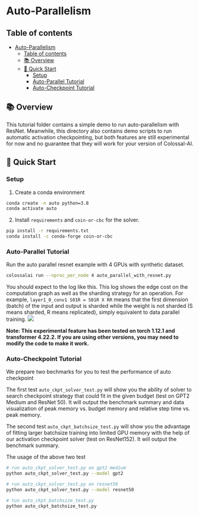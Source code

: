 # Auto-Parallelism

## Table of contents

- [Auto-Parallelism](#auto-parallelism)
  - [Table of contents](#table-of-contents)
  - [📚 Overview](#-overview)
  - [🚀 Quick Start](#-quick-start)
    - [Setup](#setup)
    - [Auto-Parallel Tutorial](#auto-parallel-tutorial)
    - [Auto-Checkpoint Tutorial](#auto-checkpoint-tutorial)


## 📚 Overview

This tutorial folder contains a simple demo to run auto-parallelism with ResNet. Meanwhile, this directory also contains demo scripts to run automatic activation checkpointing, but both features are still experimental for now and no guarantee that they will work for your version of Colossal-AI.

## 🚀 Quick Start

### Setup

1. Create a conda environment

```bash
conda create -n auto python=3.8
conda activate auto
```

2. Install `requirements` and `coin-or-cbc` for the solver.

```bash
pip install -r requirements.txt
conda install -c conda-forge coin-or-cbc
```


### Auto-Parallel Tutorial

Run the auto parallel resnet example with 4 GPUs with synthetic dataset.

```bash
colossalai run --nproc_per_node 4 auto_parallel_with_resnet.py
```

You should expect to the log like this. This log shows the edge cost on the computation graph as well as the sharding strategy for an operation. For example, `layer1_0_conv1 S01R = S01R X RR` means that the first dimension (batch) of the input and output is sharded while the weight is not sharded (S means sharded, R means replicated), simply equivalent to data parallel training.
![](https://raw.githubusercontent.com/hpcaitech/public_assets/main/examples/tutorial/auto-parallel%20demo.png)

**Note: This experimental feature has been tested on torch 1.12.1 and transformer 4.22.2. If you are using other versions, you may need to modify the code to make it work.**

### Auto-Checkpoint Tutorial

We prepare two bechmarks for you to test the performance of auto checkpoint

The first test `auto_ckpt_solver_test.py` will show you the ability of solver to search checkpoint strategy that could fit in the given budget (test on GPT2 Medium and ResNet 50). It will output the benchmark summary and data visualization of peak memory vs. budget memory and relative step time vs. peak memory.

The second test `auto_ckpt_batchsize_test.py` will show you the advantage of fitting larger batchsize training into limited GPU memory with the help of our activation checkpoint solver (test on ResNet152). It will output the benchmark summary.

The usage of the above two test
```bash
# run auto_ckpt_solver_test.py on gpt2 medium
python auto_ckpt_solver_test.py --model gpt2

# run auto_ckpt_solver_test.py on resnet50
python auto_ckpt_solver_test.py --model resnet50

# tun auto_ckpt_batchsize_test.py
python auto_ckpt_batchsize_test.py
```
